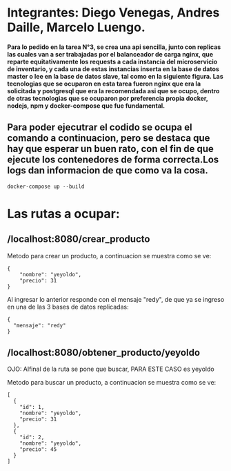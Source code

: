 
# Integrantes: Diego Venegas, Andres Daille, Marcelo Luengo.

#### Para lo pedido en la tarea N°3, se crea una api sencilla, junto con replicas las cuales van a ser trabajadas por el balanceador de carga nginx, que reparte equitativamente los requests a cada instancia del microservicio de inventario, y cada una de estas instancias inserta en la base de datos master o lee en la base de datos slave, tal como en la siguiente figura. Las tecnologias que se ocuparon en esta tarea fueron nginx que era la solicitada y postgresql que era la recomendada asi que se ocupo, dentro de otras tecnologias que se ocuparon por preferencia propia docker, nodejs, npm y docker-compose que fue fundamental.










## Para poder ejecutrar el codido se ocupa el comando a continuacion, pero se destaca que hay que esperar un buen rato, con el fin de que ejecute los contenedores de forma correcta.Los logs dan informacion de que como va la cosa.


```
docker-compose up --build
```

# Las rutas a ocupar:
## /localhost:8080/crear_producto
Metodo para crear un producto, a continuacion se muestra como se ve:


```
{
	"nombre": "yeyoldo",
	"precio": 31
}
```
Al ingresar lo anterior responde con el mensaje "redy", de que ya se ingreso en una de las 3 bases de datos replicadas:

```
{
  "mensaje": "redy"
}
```

## /localhost:8080/obtener_producto/yeyoldo

OJO: Alfinal de la ruta se pone que buscar, PARA ESTE CASO es yeyoldo

Metodo para buscar un producto, a continuacion se muestra como se ve:

```
[
  {
    "id": 1,
    "nombre": "yeyoldo",
    "precio": 31
  },
  {
    "id": 2,
    "nombre": "yeyoldo",
    "precio": 45
  }
]
```
